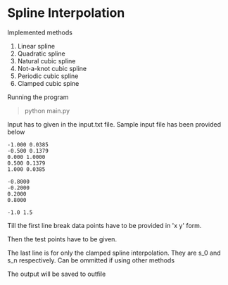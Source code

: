 Spline Interpolation
=====================

Implemented methods
1. Linear spline
2. Quadratic spline
3. Natural cubic spline
4. Not-a-knot cubic spline
5. Periodic cubic spline
6. Clamped cubic spine

Running the program
>   python main.py

Input has to given in the input.txt file. Sample input file has been provided below
>   
    -1.000 0.0385
    -0.500 0.1379
    0.000 1.0000
    0.500 0.1379
    1.000 0.0385

    -0.8000
    -0.2000
    0.2000
    0.8000

    -1.0 1.5

Till the first line break data points have to be provided in 'x y' form.

Then the test points have to be given.

The last line is for only the clamped spline interpolation. They are s_0 and s_n respectively. Can be ommitted if using other methods

The output will be saved to outfile